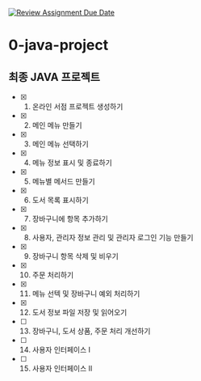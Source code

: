 [![Review Assignment Due Date](https://classroom.github.com/assets/deadline-readme-button-24ddc0f5d75046c5622901739e7c5dd533143b0c8e959d652212380cedb1ea36.svg)](https://classroom.github.com/a/rtWQojmw)
# 0-java-project

## 최종 JAVA 프로젝트
- [x] 1. 온라인 서점 프로젝트 생성하기
- [x] 2. 메인 메뉴 만들기
- [x] 3. 메인 메뉴 선택하기
- [x] 4. 메뉴 정보 표시 및 종료하기
- [x] 5. 메뉴별 메서드 만들기
- [x] 6. 도서 목록 표시하기
- [x] 7. 장바구니에 항목 추가하기
- [x] 8. 사용자, 관리자 정보 관리 및 관리자 로그인 기능 만들기
- [x] 9. 장바구니 항목 삭제 및 비우기
- [x] 10. 주문 처리하기
- [x] 11. 메뉴 선텍 및 장바구니 예외 처리하기
- [X] 12. 도서 정보 파일 저장 및 읽어오기
- [ ] 13. 장바구니, 도서 상품, 주문 처리 개선하기
- [ ] 14. 사용자 인터페이스 I
- [ ] 15. 사용자 인터페이스 II
